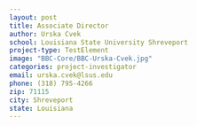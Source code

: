 ```yaml
---
layout: post
title: Associate Director
author: Urska Cvek
school: Louisiana State University Shreveport
project-type: TestElement
image: "BBC-Core/BBC-Urska-Cvek.jpg"
categories: project-investigator
email: urska.cvek@lsus.edu
phone: (318) 795-4266
zip: 71115
city: Shreveport
state: Louisiana
---
```

<!-- name,position,school,city,state,zip,email,phone,image
,,,,,,
Ronald Horswell,,,Baton Rouge,Louisiana,70808,Ronald.Horswell@pbrc.edu,,
,Associate Director,,,,,
,Associate Director,LSU - Baton Rouge,Baton Rouge,Louisiana,70803,,,
,Associate Director,,,,(318) 795-4266,BBC-Core/BBC-Urska-Cvek.jpg
Nayong Kim,Assistant Director,LSU - Baton Rouge,Baton Rouge,Louisiana,70803,nykim@cct.lsu.edu,(225) 578-5486,BBC-Core/BBC-Nayong-Kim.jpg
Lyndon Coghill,Senior Postdoctoral Fellow,LSU - Baton Rouge,Baton Rouge, Louisiana,70803,lcoghill@lsu.edu,(225) 758-4022,BBC-Core/coghill.png
Shayan Shams,Doctoral Candidate,LSU - Baton Rouge,Baton Rouge,Louisiana,70803,sshams2@cct.lsu.edu,(225) 578-3637,BBC-Core/BBC-Shayan-Shams.jpg
Seetharama Jois,Professor,University of Louisiana at Monroe,Monroe,Louisiana,71201,jois@ulm.edu,(318) 342-1993,BBC-Core/BBC-Seetharama-Jois.jpg
Thomas C. Bishop,Associate Professor ,Louisiana Tech University,Ruston,Louisiana,71272,bishop@latech.edu,(318) 257-5209,BBC-Core/BBC-Thomas-Bishop.jpg
April Wright,Professor,Southeastern Louisiana University,Hammond,Louisiana,70402,April.wright@selu.edu,(985) 549-5556,BBC-Core/wright.png
Paul Kim,Assistant Professor,Grambling State University,Grambling,Louisiana,71245,kimp@gram.edu,(318) 274-3738,BBC-Core/pkim.jpg
Thomas Wiese,Associate Professor,Xavier University of Louisiana,New Orleans,Louisiana,70125,twiese@xula.edu,(504) 520-7433,BBC-Core/BBC-Thomas-Wiese.jpg
Eduardo Martinez,Assistant Professor,Southern University,Baton Rouge,Louisiana,70813,eduardo_martinez@subr.edu,(225) 771-3606,BBC-Core/martinez.jpg

 -->
